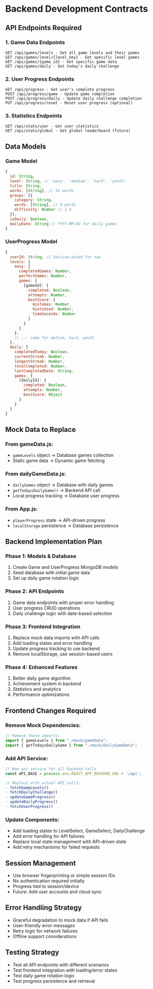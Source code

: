 # Backend Development Contracts

## API Endpoints Required

### 1. Game Data Endpoints
```
GET /api/games/levels - Get all game levels and their games
GET /api/games/level/{level_key} - Get specific level games  
GET /api/games/{game_id} - Get specific game data
GET /api/games/daily - Get today's daily challenge
```

### 2. User Progress Endpoints
```
GET /api/progress - Get user's complete progress
POST /api/progress/game - Update game completion
POST /api/progress/daily - Update daily challenge completion
PUT /api/progress/reset - Reset user progress (optional)
```

### 3. Statistics Endpoints
```
GET /api/stats/user - Get user statistics
GET /api/stats/global - Get global leaderboard (future)
```

## Data Models

### Game Model
```javascript
{
  id: String,
  level: String, // 'easy', 'medium', 'hard', 'youth'
  title: String,
  words: [String], // 16 words
  groups: [{
    category: String,
    words: [String], // 4 words
    difficulty: Number // 1-4
  }],
  isDaily: Boolean,
  dailyDate: String // YYYY-MM-DD for daily games
}
```

### UserProgress Model
```javascript
{
  userId: String, // Session-based for now
  levels: {
    easy: {
      completedGames: Number,
      perfectGames: Number,
      games: {
        [gameId]: {
          completed: Boolean,
          attempts: Number,
          bestScore: {
            mistakes: Number,
            hintsUsed: Number,
            timeSeconds: Number
          }
        }
      }
    },
    // ... same for medium, hard, youth
  },
  daily: {
    completedToday: Boolean,
    currentStreak: Number,
    longestStreak: Number,
    totalCompleted: Number,
    lastCompletedDate: String,
    games: {
      [dailyId]: {
        completed: Boolean,
        attempts: Number,
        bestScore: Object
      }
    }
  }
}
```

## Mock Data to Replace

### From gameData.js:
- `gameLevels` object → Database games collection
- Static game data → Dynamic game fetching

### From dailyGameData.js:
- `dailyGames` object → Database with daily games
- `getTodaysDailyGame()` → Backend API call
- Local progress tracking → Database user progress

### From App.js:
- `playerProgress` state → API-driven progress
- `localStorage` persistence → Database persistence

## Backend Implementation Plan

### Phase 1: Models & Database
1. Create Game and UserProgress MongoDB models
2. Seed database with initial game data
3. Set up daily game rotation logic

### Phase 2: API Endpoints
1. Game data endpoints with proper error handling
2. User progress CRUD operations
3. Daily challenge logic with date-based selection

### Phase 3: Frontend Integration
1. Replace mock data imports with API calls
2. Add loading states and error handling
3. Update progress tracking to use backend
4. Remove localStorage, use session-based users

### Phase 4: Enhanced Features
1. Better daily game algorithm
2. Achievement system in backend
3. Statistics and analytics
4. Performance optimizations

## Frontend Changes Required

### Remove Mock Dependencies:
```javascript
// Remove these imports:
import { gameLevels } from "./mock/gameData";
import { getTodaysDailyGame } from "./mock/dailyGameData";
```

### Add API Service:
```javascript
// New api service for all backend calls
const API_BASE = process.env.REACT_APP_BACKEND_URL + '/api';

// Replace with actual API calls:
- fetchGameLevels()
- fetchDailyChallenge() 
- updateGameProgress()
- updateDailyProgress()
- fetchUserProgress()
```

### Update Components:
- Add loading states to LevelSelect, GameSelect, DailyChallenge
- Add error handling for API failures
- Replace local state management with API-driven state
- Add retry mechanisms for failed requests

## Session Management
- Use browser fingerprinting or simple session IDs
- No authentication required initially
- Progress tied to session/device
- Future: Add user accounts and cloud sync

## Error Handling Strategy
- Graceful degradation to mock data if API fails
- User-friendly error messages
- Retry logic for network failures
- Offline support considerations

## Testing Strategy
- Test all API endpoints with different scenarios
- Test frontend integration with loading/error states
- Test daily game rotation logic
- Test progress persistence and retrieval